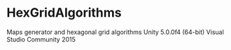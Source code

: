 # HexGridAlgorithms
Maps generator and hexagonal grid algorithms
Unity 5.0.0f4 (64-bit)
Visual Studio Community 2015
